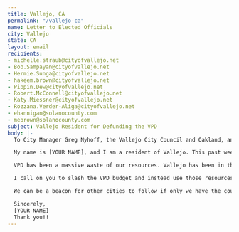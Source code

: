 ```yaml
---
title: Vallejo, CA
permalink: "/vallejo-ca"
name: Letter to Elected Officials
city: Vallejo
state: CA
layout: email
recipients:
- michelle.straub@cityofvallejo.net
- Bob.Sampayan@cityofvallejo.net
- Hermie.Sunga@cityofvallejo.net
- hakeem.brown@cityofvallejo.net
- Pippin.Dew@cityofvallejo.net
- Robert.McConnell@cityofvallejo.net
- Katy.Miessner@cityofvallejo.net
- Rozzana.Verder-Aliga@cityofvallejo.net
- ehannigan@solanocounty.com
- mebrown@solanocounty.com
subject: Vallejo Resident for Defunding the VPD
body: |-
  To City Manager Greg Nyhoff, the Vallejo City Council and Oakland, and Solano County Elected Officials,

  My name is [YOUR NAME], and I am a resident of Vallejo. This past week, our nation has been gripped by protests calling for rapid and meaningful change with regard to police behavior, an end to racism and anti-Blackness, and immediate reform in how Black people are treated in America. Our city has a shameful history of police abuses and murders. We are 3rd in the state per capita for police murders, and our city police have one of the highest salaries and benefits packages in the state. Accordingly, it has come to my attention that the budget for 2021 is being decided as these protests continue.

  VPD has been a massive waste of our resources. Vallejo has been in the news several times over the last two years alone for acts of excessive force and murder by the police. As of June 13th last year, the city had 35 pending claims and lawsuits in connection with the Vallejo Police Department, 16 of which allege excessive force. We have one of the highest amounts of lawsuit payouts in the Bay Area, having paid out more than $7 million in civil rights lawsuit settlements involving our police department since 2011. This year, the VPD budget is approximately 22% of available city-wide spending. While we’ve been spending extraordinary amounts on policing, we have not seen improvements to safety, homelessness, mental health, or affordability in our city. Instead, we see wasteful and harmful actions of our police.

  I call on you to slash the VPD budget and instead use those resources specifically towards solving homelessness, which is felt most by our Black neighbors and veterans. We implore you to give every member of our community experiencing homelessness a place to call home and the treatment they need.

  We can be a beacon for other cities to follow if only we have the courage to change.

  Sincerely,
  [YOUR NAME]
  Thank you!!
---
```


